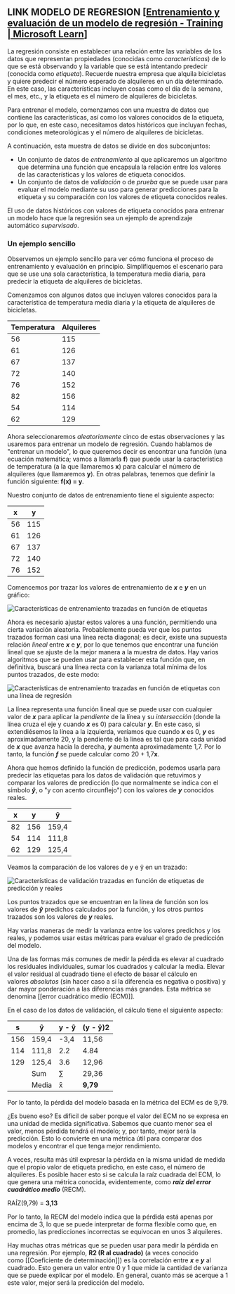 ## LINK MODELO DE REGRESION [[Entrenamiento y evaluación de un modelo de regresión - Training | Microsoft Learn](https://learn.microsoft.com/es-es/training/modules/train-evaluate-regression-models/3-exercise-model)]

La regresión consiste en establecer una relación entre las variables de los datos que representan propiedades (conocidas como _características_) de lo que se está observando y la variable que se está intentando predecir (conocida como _etiqueta_). Recuerde nuestra empresa que alquila bicicletas y quiere predecir el número esperado de alquileres en un día determinado. En este caso, las características incluyen cosas como el día de la semana, el mes, etc., y la etiqueta es el número de alquileres de bicicletas.

Para entrenar el modelo, comenzamos con una muestra de datos que contiene las características, así como los valores conocidos de la etiqueta, por lo que, en este caso, necesitamos datos históricos que incluyan fechas, condiciones meteorológicas y el número de alquileres de bicicletas.

A continuación, esta muestra de datos se divide en dos subconjuntos:

- Un conjunto de datos de _entrenamiento_ al que aplicaremos un algoritmo que determina una función que encapsula la relación entre los valores de las características y los valores de etiqueta conocidos.
- Un conjunto de datos de _validación_ o de _prueba_ que se puede usar para evaluar el modelo mediante su uso para generar predicciones para la etiqueta y su comparación con los valores de etiqueta conocidos reales.

El uso de datos históricos con valores de etiqueta conocidos para entrenar un modelo hace que la regresión sea un ejemplo de aprendizaje automático _supervisado_.

### Un ejemplo sencillo

Observemos un ejemplo sencillo para ver cómo funciona el proceso de entrenamiento y evaluación en principio. Simplifiquemos el escenario para que se use una sola característica, la temperatura media diaria, para predecir la etiqueta de alquileres de bicicletas.

Comenzamos con algunos datos que incluyen valores conocidos para la característica de temperatura media diaria y la etiqueta de alquileres de bicicletas.

|Temperatura|Alquileres|
|---|---|
|56|115|
|61|126|
|67|137|
|72|140|
|76|152|
|82|156|
|54|114|
|62|129|

Ahora seleccionaremos _aleatoriamente_ cinco de estas observaciones y las usaremos para entrenar un modelo de regresión. Cuando hablamos de "entrenar un modelo", lo que queremos decir es encontrar una función (una ecuación matemática; vamos a llamarla **f**) que puede usar la característica de temperatura (a la que llamaremos **x**) para calcular el número de alquileres (que llamaremos **y**). En otras palabras, tenemos que definir la función siguiente: **f(x) = y**.

Nuestro conjunto de datos de entrenamiento tiene el siguiente aspecto:

|x|y|
|---|---|
|56|115|
|61|126|
|67|137|
|72|140|
|76|152|

Comencemos por trazar los valores de entrenamiento de _**x**_ e _**y**_ en un gráfico:

![Características de entrenamiento trazadas en función de etiquetas](https://learn.microsoft.com/es-es/training/modules/train-evaluate-regression-models/media/training-plot.png)

Ahora es necesario ajustar estos valores a una función, permitiendo una cierta variación aleatoria. Probablemente pueda ver que los puntos trazados forman casi una línea recta diagonal; es decir, existe una supuesta relación _lineal_ entre _**x**_ e _**y**_, por lo que tenemos que encontrar una función lineal que se ajuste de la mejor manera a la muestra de datos. Hay varios algoritmos que se pueden usar para establecer esta función que, en definitiva, buscará una línea recta con la varianza total mínima de los puntos trazados, de este modo:

![Características de entrenamiento trazadas en función de etiquetas con una línea de regresión](https://learn.microsoft.com/es-es/training/modules/train-evaluate-regression-models/media/regression-line.png)

La línea representa una función lineal que se puede usar con cualquier valor de _**x**_ para aplicar la _pendiente_ de la línea y su _intersección_ (donde la línea cruza el eje y cuando _**x**_ es 0) para calcular _**y**_. En este caso, si extendiésemos la línea a la izquierda, veríamos que cuando _**x**_ es 0, _**y**_ es aproximadamente 20, y la pendiente de la línea es tal que para cada unidad de _**x**_ que avanza hacia la derecha, _**y**_ aumenta aproximadamente 1,7. Por lo tanto, la función _**f**_ se puede calcular como 20 + 1,7**x**.

Ahora que hemos definido la función de predicción, podemos usarla para predecir las etiquetas para los datos de validación que retuvimos y comparar los valores de predicción (lo que normalmente se indica con el símbolo _**ŷ**_, o "y con acento circunflejo") con los valores de _**y**_ conocidos reales.

|x|y|ŷ|
|---|---|---|
|82|156|159,4|
|54|114|111,8|
|62|129|125,4|

Veamos la comparación de los valores de y e ŷ en un trazado:

![Características de validación trazadas en función de etiquetas de predicción y reales](https://learn.microsoft.com/es-es/training/modules/train-evaluate-regression-models/media/validation-plot.png)

Los puntos trazados que se encuentran en la línea de función son los valores de _**ŷ**_ predichos calculados por la función, y los otros puntos trazados son los valores de _**y**_ reales.

Hay varias maneras de medir la varianza entre los valores predichos y los reales, y podemos usar estas métricas para evaluar el grado de predicción del modelo.

Una de las formas más comunes de medir la pérdida es elevar al cuadrado los residuales individuales, sumar los cuadrados y calcular la media. Elevar el valor residual al cuadrado tiene el efecto de basar el cálculo en valores _absolutos_ (sin hacer caso a si la diferencia es negativa o positiva) y dar mayor ponderación a las diferencias más grandes. Esta métrica se denomina [[error cuadrático medio (ECM)]].

En el caso de los datos de validación, el cálculo tiene el siguiente aspecto:

|s|ŷ|y - ŷ|(y - ŷ)2|
|---|---|---|---|
|156|159,4|-3,4|11,56|
|114|111,8|2.2|4.84|
|129|125,4|3.6|12,96|
||Sum|∑|29,36|
||Media|x̄|**9,79**|

Por lo tanto, la pérdida del modelo basada en la métrica del ECM es de 9,79.

¿Es bueno eso? Es difícil de saber porque el valor del ECM no se expresa en una unidad de medida significativa. Sabemos que cuanto menor sea el valor, menos pérdida tendrá el modelo; y, por tanto, mejor será la predicción. Esto lo convierte en una métrica útil para comparar dos modelos y encontrar el que tenga mejor rendimiento.

A veces, resulta más útil expresar la pérdida en la misma unidad de medida que el propio valor de etiqueta predicho, en este caso, el número de alquileres. Es posible hacer esto si se calcula la raíz cuadrada del ECM, lo que genera una métrica conocida, evidentemente, como _**raíz del error cuadrático medio**_ (RECM).

RAÍZ(9,79) = **3,13**

Por lo tanto, la RECM del modelo indica que la pérdida está apenas por encima de 3, lo que se puede interpretar de forma flexible 
como que, en promedio, las predicciones incorrectas se equivocan en unos 3 alquileres.

Hay muchas otras métricas que se pueden usar para medir la pérdida en una regresión. Por ejemplo, **R2 (R al cuadrado)** (a veces conocido como [[Coeficiente de determinación]]) es la correlación entre _**x**_ e _**y**_ al cuadrado. Esto genera un valor entre 0 y 1 que mide la cantidad de varianza que se puede explicar por el modelo. En general, cuanto más se acerque a 1 este valor, mejor será la predicción del modelo.
